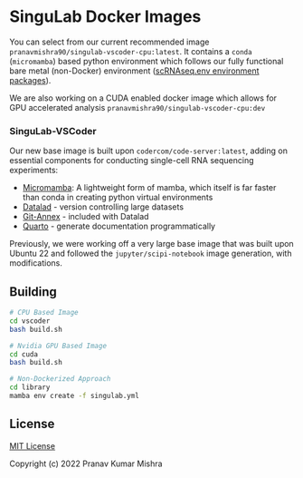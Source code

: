 # SinguLab Docker Images


You can select from our current recommended image `pranavmishra90/singulab-vscoder-cpu:latest`. It contains a `conda` (`micromamba`) based python environment which follows our fully functional bare metal (non-Docker) environment ([scRNAseq.env environment packages](./library/scRNAseq.yml)).

We are also working on a CUDA enabled docker image which allows for GPU accelerated analysis `pranavmishra90/singulab-vscoder-cpu:dev`

### SinguLab-VSCoder

Our new base image is built upon `codercom/code-server:latest`, adding on essential components for conducting single-cell RNA sequencing experiments:

- [Micromamba](https://mamba.readthedocs.io/en/latest/user_guide/micromamba.html#micromamba): A lightweight form of mamba, which itself is far faster than conda in creating python virtual environments
- [Datalad](https://github.com/datalad/datalad) - version controlling large datasets
- [Git-Annex](https://git-annex.branchable.com/) - included with Datalad
- [Quarto](https://quarto.org/) - generate documentation programmatically

Previously, we were working off a very large base image that was built upon Ubuntu 22 and followed the `jupyter/scipi-notebook` image generation, with modifications.

## Building

```sh
# CPU Based Image
cd vscoder
bash build.sh
```

```sh
# Nvidia GPU Based Image
cd cuda
bash build.sh
```

```sh
# Non-Dockerized Approach
cd library
mamba env create -f singulab.yml
```

## License

[MIT License](./LICENSE)

Copyright (c) 2022 Pranav Kumar Mishra
